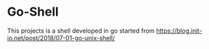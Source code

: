 # Go-Shell
This projects is a shell developed in go started from https://blog.init-io.net/post/2018/07-01-go-unix-shell/
